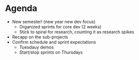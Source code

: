 # Agenda
- New semester! (new year new dev focus)
    - Organized sprints for core dev (2 weeks)
    - Stick to spiral for research, counting it as research spikes
- Recapp on the sub-projects
- Confirm schedule and sprint expectations
    - Tuesdauy demos
    - Start/stop sprints on Thursdays